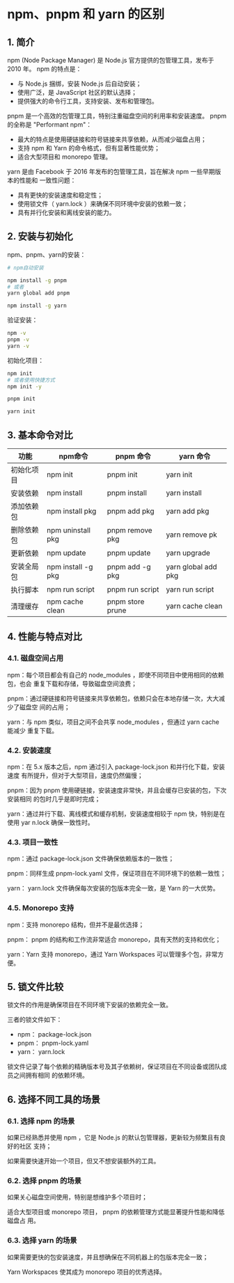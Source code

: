 # npm、pnpm 和 yarn 的区别

## 1. 简介
npm (Node Package Manager) 是 Node.js 官⽅提供的包管理⼯具，发布于 2010 年。 npm 的特点是： 
+ 与 Node.js 捆绑，安装 Node.js 后⾃动安装；
+ 使⽤⼴泛，是 JavaScript 社区的默认选择； 
+ 提供强⼤的命令⾏⼯具，⽀持安装、发布和管理包。 

pnpm 是⼀个⾼效的包管理⼯具，特别注重磁盘空间的利⽤率和安装速度。 pnpm 的全称是 "Performant npm"：

+ 最⼤的特点是使⽤硬链接和符号链接来共享依赖，从⽽减少磁盘占⽤； 
+ ⽀持 npm 和 Yarn 的命令格式，但有显著性能优势； 
+ 适合⼤型项⽬和 monorepo 管理。 

yarn 是由 Facebook 于 2016 年发布的包管理⼯具，旨在解决 npm ⼀些早期版本的性能和 ⼀致性问题： 

+ 具有更快的安装速度和稳定性； 
+ 使⽤锁⽂件（ yarn.lock ）来确保不同环境中安装的依赖⼀致； 
+ 具有并⾏化安装和离线安装的能⼒。
## 2. 安装与初始化  

npm、pnpm、yarn的安装：

```bash
# npm自动安装

npm install -g pnpm
# 或者
yarn global add pnpm

npm install -g yarn
```

验证安装：

```bash
npm -v
pnpm -v
yarn -v
```

初始化项目：

```bash
npm init
# 或者使⽤快捷⽅式
npm init -y

pnpm init

yarn init
```

## 3. 基本命令对比
|  功能   |  npm命令 |  pnpm 命令   |  yarn 命令   |
| --- | --- | --- | --- |
|  初始化项⽬   |  npm init   |  pnpm init   |  yarn init   |
|  安装依赖   |  npm install   |  pnpm install   |  yarn install   |
|  添加依赖包   |  npm install pkg   |  pnpm add pkg   |  yarn add pkg   |
|  删除依赖包 |  npm uninstall pkg  |  pnpm remove pkg  |  yarn remove pk   |
|  更新依赖   |  npm update   |  pnpm update   |  yarn upgrade   |
|  安装全局包   | npm install -g pkg   |  pnpm add -g pkg   |  yarn global add pkg   |
|  执⾏脚本   |   npm run script   |  pnpm run script   |  yarn run script   |
|  清理缓存   |  npm cache clean   |  pnpm store prune   |  yarn cache clean   |

## 4. 性能与特点对比
### 4.1. 磁盘空间占用
npm：每个项⽬都会有⾃⼰的 node_modules ，即使不同项⽬中使⽤相同的依赖包，也会 重复下载和存储，导致磁盘空间浪费；

pnpm：通过硬链接和符号链接来共享依赖包，依赖只会在本地存储⼀次，⼤⼤减少了磁盘空 间的占⽤； 

yarn：与 npm 类似，项⽬之间不会共享 node_modules ，但通过 yarn cache 能减少 重复下载。  

### 4.2. 安装速度
npm：在 5.x 版本之后，npm 通过引⼊ package-lock.json 和并⾏化下载，安装速度 有所提升，但对于⼤型项⽬，速度仍然偏慢； 

pnpm：因为 pnpm 使⽤硬链接，安装速度⾮常快，并且会缓存已安装的包，下次安装相同 的包时⼏乎是即时完成； 

yarn：通过并⾏下载、离线模式和缓存机制，安装速度相较于 npm 快，特别是在使⽤ yar n.lock 确保⼀致性时。  

### 4.3. 项目一致性
npm：通过 package-lock.json ⽂件确保依赖版本的⼀致性； 

pnpm：同样⽣成 pnpm-lock.yaml ⽂件，保证项⽬在不同环境下的依赖⼀致性； 

yarn： yarn.lock ⽂件确保每次安装的包版本完全⼀致，是 Yarn 的⼀⼤优势。  

### 4.5. Monorepo 支持
npm：⽀持 monorepo 结构，但并不是最优选择； 

pnpm： pnpm 的结构和⼯作流⾮常适合 monorepo，具有天然的⽀持和优化； 

yarn：Yarn ⽀持 monorepo，通过 Yarn Workspaces 可以管理多个包，⾮常⽅便。  

## 5. 锁文件比较
锁⽂件的作⽤是确保项⽬在不同环境下安装的依赖完全⼀致。

三者的锁⽂件如下： 

+ npm： package-lock.json 
+ pnpm： pnpm-lock.yaml 
+ yarn： yarn.lock 

锁⽂件记录了每个依赖的精确版本号及其⼦依赖树，保证项⽬在不同设备或团队成员之间拥有相同 的依赖环境。  

## 6. 选择不同工具的场景
### 6.1. 选择 npm 的场景  
如果已经熟悉并使⽤ npm ，它是 Node.js 的默认包管理器，更新较为频繁且有良好的社区 ⽀持； 

如果需要快速开始⼀个项⽬，但⼜不想安装额外的⼯具。  

###  6.2. 选择 pnpm 的场景  
如果关⼼磁盘空间使⽤，特别是想维护多个项⽬时； 

适合⼤型项⽬或 monorepo 项⽬， pnpm 的依赖管理⽅式能显著提升性能和降低磁盘占 ⽤。  

###  6.3. 选择 yarn 的场景  
如果需要更快的包安装速度，并且想确保在不同机器上的包版本完全⼀致； 

Yarn Workspaces 使其成为 monorepo 项⽬的优秀选择。